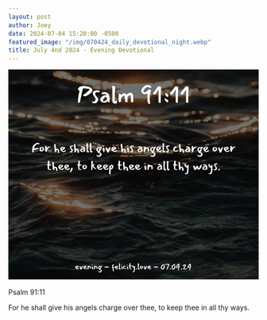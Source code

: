 ```yaml
---
layout: post
author: Joey
date: 2024-07-04 15:20:00 -0500
featured_image: "/img/070424_daily_devotional_night.webp"
title: July 4nd 2024 - Evening Devotional
---
```


[![July 4nd 2024 - Evening Devotional](/img/070424_daily_devotional_night.webp)](/img/070424_daily_devotional_night.webp)

<!-- verse -->

Psalm 91:11

For he shall give his angels charge over thee, to keep thee in all thy ways.

<!-- ad / promo -->
<!-- <hr>

Please consider purchasing a mug to support the page by clicking the image below, thank you!

[![June 19th 2024 - Evening Devotional - Mug](/img/mugs/061124_morning_mug.webp)](https://www.joeybrinkman.com/shop) -->